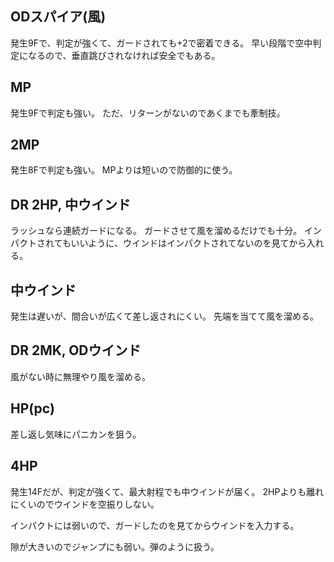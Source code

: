 ## ODスパイア(風)

発生9Fで、判定が強くて、ガードされても+2で密着できる。
早い段階で空中判定になるので、垂直跳びされなければ安全でもある。

## MP

発生9Fで判定も強い。
ただ、リターンがないのであくまでも牽制技。

## 2MP

発生8Fで判定も強い。
MPよりは短いので防御的に使う。

## DR 2HP, 中ウインド

ラッシュなら連続ガードになる。
ガードさせて風を溜めるだけでも十分。
インパクトされてもいいように、ウインドはインパクトされてないのを見てから入れる。

## 中ウインド

発生は遅いが、間合いが広くて差し返されにくい。
先端を当てて風を溜める。

## DR 2MK, ODウインド

風がない時に無理やり風を溜める。

## HP(pc)

差し返し気味にパニカンを狙う。

## 4HP

発生14Fだが、判定が強くて、最大射程でも中ウインドが届く。
2HPよりも離れにくいのでウインドを空振りしない。

インパクトには弱いので、ガードしたのを見てからウインドを入力する。

隙が大きいのでジャンプにも弱い。弾のように扱う。
